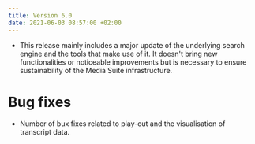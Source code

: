 ```yaml
---
title: Version 6.0
date: 2021-06-03 08:57:00 +02:00
---
```


* This release mainly includes a major update of the underlying search engine and the tools that make use of it. It doesn't bring new functionalities or noticeable improvements but is necessary to ensure sustainability of the Media Suite infrastructure.   

# Bug fixes

* Number of bux fixes related to play-out and the visualisation of transcript data.

